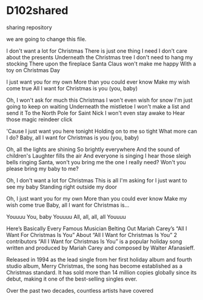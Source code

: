 # D102shared
sharing repository

we are going to change this file.


I don't want a lot for Christmas
There is just one thing I need
I don't care about the presents
Underneath the Christmas tree
I don't need to hang my stocking
There upon the fireplace
Santa Claus won't make me happy
With a toy on Christmas Day


I just want you for my own
More than you could ever know
Make my wish come true
All I want for Christmas is you (you, baby)


Oh, I won't ask for much this Christmas
I won't even wish for snow
I'm just going to keep on waiting
Underneath the mistletoe
I won't make a list and send it
To the North Pole for Saint Nick
I won't even stay awake to
Hear those magic reindeer click


'Cause I just want you here tonight
Holding on to me so tight
What more can I do?
Baby, all I want for Christmas is you (you, baby)


Oh, all the lights are shining
So brightly everywhere
And the sound of children's
Laughter fills the air
And everyone is singing
I hear those sleigh bells ringing
Santa, won't you bring me the one I really need?
Won't you please bring my baby to me?


Oh, I don't want a lot for Christmas
This is all I'm asking for
I just want to see my baby
Standing right outside my door


Oh, I just want you for my own
More than you could ever know
Make my wish come true
Baby, all I want for Christmas is...


Youuuu
You, baby
Youuuu
All, all, all, all
Youuuu

Here’s Basically Every Famous Musician Belting Out Mariah Carey’s “All I Want For Christmas Is You”
About “All I Want for Christmas Is You” 2 contributors
“All I Want for Christmas Is You” is a popular holiday song written and produced by Mariah Carey and composed by Walter Afanasieff.

Released in 1994 as the lead single from her first holiday album and fourth studio album, Merry Christmas, the song has become established as a Christmas standard. It has sold more than 14 million copies globally since its debut, making it one of the best-selling singles ever.

Over the past two decades, countless artists have covered
